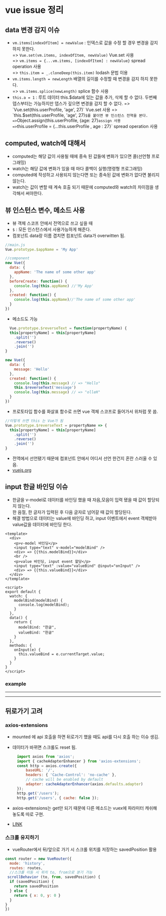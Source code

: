 # vue issue 정리

## data 변경 감지 이슈

- `vm.items[indexOfItem] = newValue` : 인덱스로 값을 수정 할 경우 변경을 감지 하지 못한다.  
=> `Vue.set(vm.items, indexOfItem, newValue)` Vue.set 사용  
=> `vm.items = {...vm.items, [indexOfItem] : newValue}` spread operation 사용  
=> `this.item = _.cloneDeep(this.item)` lodash 문법 이용
- `vm.items.length = newLength` 배열의 길이를 수정할 때 변경을 감지 하지 못한다.  
=> `vm.items.splice(newLength)` splice 함수 사용  
- `this.a = 1` : 루트 데이터 this.$data에 있는 값을 추가, 삭제 할 수 없다. 두번째 뎁스부터는 가능하지만 뎁스가 깊으면 변경을 감지 할 수 없다.  
=> `Vue.set(this.userProfile, 'age', 27)` Vue.set 사용  
=> `this.$set(this.userProfile, 'age', 27)` $를 붙이면 뷰 인스턴스 전역을 본다.  
=> `Object.assign(this.userProfile, {age: 27}` assign 사용  
=> `this.userProfile = {...this.userProfile , age : 27}` spread operation 사용  

## computed, watch에 대해서

- computed는 해당 값이 사용될 때에 종속 된 값들에 변화가 있으면 콜(선언형 프로그래밍)
- watch는 해당 값에 변화가 있을 때 마다 콜백이 실행(명령형 프로그래밍)
- computed에 작성하고 사용되지 않는다면 또는 종속된 값에 변화가 없다면 불리지 않는다.
- watch는 값이 변할 때 계속 호출 되기 때문에 computed와 watch의 차이점을 생각해서 써야한다.

## 뷰 인스턴스 변수, 메소드 사용

- 뷰 객체 스코프 안에서 전역으로 쓰고 싶을 때
- `$` : 모든 인스턴스에서 사용가능하게 해준다.
- 컴포넌트 data랑 이름 겹치면 컴포넌트 data가 overwitten 됨.

``` js
//main.js
Vue.prototype.$appName = 'My App'

//component
new Vue({
  data: {
    appName: 'The name of some other app'
  },
  beforeCreate: function() {
    console.log(this.appName) //'My App'
  },
  created: function() {
    console.log(this.appName)//'The name of some other app'
  }
})
```

- 메소드도 가능

``` js
  Vue.prototype.$reverseText = function(propertyName) {
  this[propertyName] = this[propertyName]
    .split('')
    .reverse()
    .join('')
}

new Vue({
  data: {
    message: 'Hello'
  },
  created: function() {
    console.log(this.message) // => "Hello"
    this.$reverseText('message')
    console.log(this.message) // => "olleH"
  }
})
```

- 프로토타입 함수를 화살표 함수로 쓰면 vue 객체 스코프로 들어가서 위처럼 못 씀.

``` js
//이렇게 쓰면 this 는 Vue가 됨
Vue.prototype.$reverseText = propertyName => {
  this[propertyName] = this[propertyName]
    .split('')
    .reverse()
    .join('')
}
```

- 전역에서 선언됐기 때문에 컴포넌트 안에서 어디서 선언 한건지 혼란 스러울 수 있음.
- [vuejs.org](https://vuejs.org/v2/cookbook/adding-instance-properties.html)

## input 한글 바인딩 이슈

- 한글을 v-model로 데이터를 바인딩 했을 때 자음,모음이 입력 됐을 때 값이 할당되지 않는다.  
     한 음절, 한 글자가 입력된 후 다음 글자로 넘어갈 때 값이 할당된다.
- 해결 방법으로 데이터는 value에 바인딩 하고, input 이벤트에서 event 객체받아 value값을 데이터에 바인딩 한다.

``` vue
<template>
  <div>
    <p>v-model 바인딩</p>
    <input type="text" v-model="modelBind" />
    <div> => {{this.modelBind}}</div>
    <br />
    <p>value 바인딩, input event 할당</p>
    <input type="text" :value="valueBind" @input="onInput" />
    <div> => {{this.valueBind}}</div>
  </div>
</template>

<script>
export default {
  watch: {
    modelBind(modelBind) {
      console.log(modelBind);
    }
  },
  data() {
    return {
      modelBind: "한글",
      valueBind: "한글"
    }
  },
  methods: {
    onInput(e) {
      this.valueBind = e.currentTarget.value;
    }
  }
}
</script>
```

### example
---

<cookbookDemoInput />

---

## 뒤로가기 고려

### axios-extensions

- mounted 에 api 호출을 하면 뒤로가기 했을 때도 api를 다시 호출 하는 이슈 생김.
- 데이터가 바뀌면 스크롤도 reset 됨.

  ```js
    import axios from 'axios';
    import { cacheAdapterEnhancer } from 'axios-extensions';
    const http = axios.create({
        baseURL: '/',
        headers: { 'Cache-Control': 'no-cache' },
        // cache will be enabled by default
        adapter: cacheAdapterEnhancer(axios.defaults.adapter)
    });
    http.get('/users');
    http.get('/users', { cache: false });
  ```

- axios-extensions는 get만 되기 때문에 다른 메소드는 vuex에 파라미터 캐쉬해 놓도록 따로 구현.
- [LINK](https://www.npmjs.com/package/axios-extensions)

### 스크롤 유지하기

- vueRouter에서 뒤/앞으로 가기 시 스크롤 위치를 저장하는 savedPosition 활용

```js
const router = new VueRouter({
  mode: 'history',
  routes: routes,
  //스크롤 이동 시 위치 to, from으로 분기 가능
 scrollBehavior (to, from, savedPosition) {
  if (savedPosition) {
    return savedPosition
  } else {
    return { x: 0, y: 0 }
  }
}
})
```